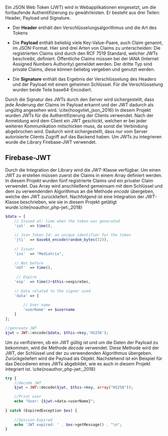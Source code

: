 Ein JSON Web Token (JWT) wird in Webapplikationen eingesetzt,
um die fortlaufende Authentifizierung zu gewährleisten.
Er besteht aus drei Teilen: Header, Payload und Signature.

* Der **Header** enthält den Verschlüsselungsalgorithmus und die Art des Tokens

* Die **Payload** enthält beliebig viele Key-Value-Paare, auch Claim genannt, im JSON-Format.
Hier sind drei Arten von Claims zu unterscheiden:
Die registrierten Claims sind durch den RCF 7519 Standard, welcher JWTs beschreibt, definiert.
Öffentliche Claims müssen bei der IANA (Internet Assigned Numbers Authority) gemeldet werden.
Der dritte Typ sind private Claims, diese können beliebig vergeben und genutzt werden.

* Die **Signature** enthält das Ergebnis der Verschlüsselung des Headers und der
Payload mit einem geheimen Schlüssel. Für die Verschlüsselung wurden beide Teile base64-Encodiert.

Durch die Signatur des JWTs durch den Server wird sichergestellt, dass jede Änderung der Claims
im Payload erkannt und der JWT dadurch als ungültig angesehen wird. \cite{hoogvliet_json_2016}
In diesem Projekt wurden JWTs für die Authentifizierung der Clients verwendet.
Nach der Anmeldung wird dem Client ein JWT geschickt, welchen er bei jeder weiteren Kommunikation mitschicken muss,
da sonst die Verbindung abgebrochen wird.
Dadurch wird sichergestellt, dass nur vom Server autorisierte Clients Zugriff auf das Backend haben.
Um JWTs zu integrieren wurde die Library Firebase-JWT verwendet.

## Firebase-JWT
Durch die Integration der Library wird die *JWT*-Klasse verfügbar.
Um einen JWT zu erstellen müssen zuerst die Claims in einem Array definiert werden.
In diesem Projekt wurden fünf registrierte Claims und ein privater Claim verwendet.
Das Array wird anschließend gemeinsam mit dem Schlüssel und 
dem zu verwendenden Algorithmus an die Methode *encode* übergeben, welche den JWT zurückliefert. 
Nachfolgend ist eine Integration der *JWT*-Klasse beschrieben, wie sie in diesem Projekt getätigt wurde.\cite{noauthor_php-jwt:_2018}

```php
$data = [
    // Issued at: time when the token was generated
    'iat'  => time(),         
    
    // Json Token Id: an unique identifier for the token
    'jti'  => base64_encode(random_bytes(32)),          
    
    // Issuer
    'iss'  => "Mediatrix",   
    
    // Not before    
    'nbf'  => time(),        
    
     // Expire
    'exp'  => time()+$this->expireSec,          
    
    // Data related to the signer used
    'data' => [                 
    
        // User name 
        'userName' => $username 
    ]
];

//genreate JWT
$jwt = JWT::encode($data, $this->key,'HS256');
```

Um zu verifizieren, ob ein JWT gültig ist und um die Daten der Payload zu bekommen,
wird die Methode *decode* verwendet.
Diese Methode wird der JWT, der Schlüssel und der zu verwendenden Algorithmus übergeben.
Zurückgeliefert wird die Payload als Objekt.
Nachstehend ist ein Beispiel für das Decodieren eines JWTs abgebildet, wie es auch in diesem Projekt integriert ist. \cite{noauthor_php-jwt:_2018}

```php
try {
    //decode JWT
    $jwt = JWT::decode($jwt, $this->key, array("HS256"));

    //Print user
    echo "User: {$jwt->data->userName}";
    
} catch (ExpiredException $ex) {
    
    //Session Expired
    echo 'JWT expired: ' . $ex->getMessage() . "\n";
}

``` 

